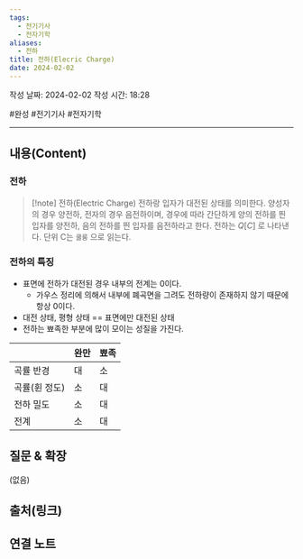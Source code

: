 ```yaml
---
tags:
  - 전기기사
  - 전자기학
aliases:
  - 전하
title: 전하(Elecric Charge)
date: 2024-02-02
---
```

작성 날짜: 2024-02-02
작성 시간: 18:28

#완성 #전기기사 #전자기학 

----
## 내용(Content)
### 전하
>[!note] 전하(Electric Charge)
>전하랑 입자가 대전된 상태를 의미한다. 양성자의 경우 양전하, 전자의 경우 음전하이며, 경우에 따라 간단하게 양의 전하를 띈 입자를 양전하, 음의 전하를 띈 입자를 음전하라고 한다.
>전하는 $Q[C]$ 로 나타낸다. 단위 C는 `쿨롱` 으로 읽는다.
>

### 전하의 특징
- 표면에 전하가 대전된 경우 내부의 전계는 0이다.
	- 가우스 정리에 의해서 내부에 폐곡면을 그려도 전하량이 존재하지 않기 때문에 항상 0이다.
- 대전 상태, 평형 상태 == 표면에만 대전된 상태
- 전하는 뾰족한 부분에 많이 모이는 성질을 가진다.

|  | 완만 | 뾰족 |
| ---- | ---- | ---- |
| 곡률 반경 | 대 | 소 |
| 곡률(휜 정도) | 소 | 대 |
| 전하 밀도 | 소 | 대 |
| 전계 | 소 | 대 |
## 질문 & 확장

(없음)

## 출처(링크)


## 연결 노트










